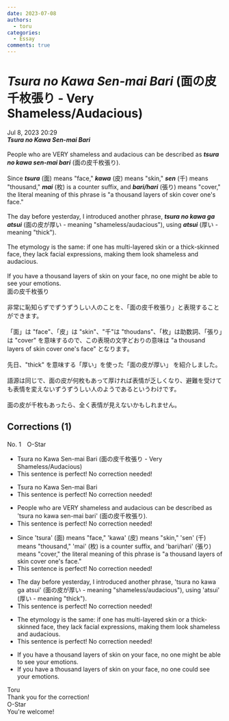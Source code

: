 ```yaml
---
date: 2023-07-08
authors:
  - toru
categories:
  - Essay
comments: true
---
```


# <strong><em>Tsura no Kawa Sen-mai Bari</strong></em> (面の皮千枚張り - Very Shameless/Audacious)
<div class="date">Jul 8, 2023 20:29</div>
<div id="post"><div id="body_show_ori">
<strong><em>Tsura no Kawa Sen-mai Bari</strong></em><br/><br/>People who are VERY shameless and audacious can be described as <strong><em>tsura no kawa sen-mai bari</em></strong> (面の皮千枚張り).<br/><br/>Since <strong><em>tsura</em></strong> (面) means "face," <strong><em>kawa</em></strong> (皮) means "skin," <strong><em>sen</em></strong> (千) means "thousand," <strong><em>mai</em></strong> (枚) is a counter suffix, and <strong><em>bari/hari</em></strong> (張り) means "cover," the literal meaning of this phrase is "a thousand layers of skin cover one's face."<br/><br/>The day before yesterday, I introduced another phrase, <strong><em>tsura no kawa ga atsui</em></strong> (面の皮が厚い - meaning "shameless/audacious"), using <strong><em>atsui</em></strong> (厚い - meaning "thick").<br/><br/>The etymology is the same: if one has multi-layered skin or a thick-skinned face, they lack facial expressions, making them look shameless and audacious.<br/><br/>If you have a thousand layers of skin on your face, no one might be able to see your emotions.
</div></div>

<!-- more -->

<div id="post_ja"><div id="body_show_mo">
面の皮千枚張り<br/><br/>非常に恥知らずでずうずうしい人のことを、「面の皮千枚張り」と表現することができます。<br/><br/>「面」は "face"、「皮」は "skin"、"千"は "thoudans"、「枚」は助数詞、「張り」は "cover" を意味するので、この表現の文字どおりの意味は "a thousand layers of skin cover one's face" となります。<br/><br/>先日、"thick" を意味する「厚い」を使った「面の皮が厚い」 を紹介しました。<br/><br/>語源は同じで、面の皮が何枚もあって厚ければ表情が乏しくなり、避難を受けても表情を変えないずうずうしい人のようであるというわけです。<br/><br/>面の皮が千枚もあったら、全く表情が見えないかもしれません。
</div></div>

## Corrections (1)
<div id="block"><div class="first_name"> No. 1　<span class="just_name">O-Star</span></div><div id="block2">
<ul class="correction_field">
<li class="incorrect">Tsura no Kawa Sen-mai Bari (面の皮千枚張り - Very Shameless/Audacious)</li>
<li class="corrected perfect">This sentence is perfect! No correction needed!</li>
</ul>
<ul class="correction_field">
<li class="incorrect">Tsura no Kawa Sen-mai Bari</li>
<li class="corrected perfect">This sentence is perfect! No correction needed!</li>
</ul>
<ul class="correction_field">
<li class="incorrect">People who are VERY shameless and audacious can be described as 'tsura no kawa sen-mai bari' (面の皮千枚張り).</li>
<li class="corrected perfect">This sentence is perfect! No correction needed!</li>
</ul>
<ul class="correction_field">
<li class="incorrect">Since 'tsura' (面) means "face," 'kawa' (皮) means "skin," 'sen' (千) means "thousand," 'mai' (枚) is a counter suffix, and 'bari/hari' (張り) means "cover," the literal meaning of this phrase is "a thousand layers of skin cover one's face."</li>
<li class="corrected perfect">This sentence is perfect! No correction needed!</li>
</ul>
<ul class="correction_field">
<li class="incorrect">The day before yesterday, I introduced another phrase, 'tsura no kawa ga atsui' (面の皮が厚い - meaning "shameless/audacious"), using 'atsui' (厚い - meaning "thick").</li>
<li class="corrected perfect">This sentence is perfect! No correction needed!</li>
</ul>
<ul class="correction_field">
<li class="incorrect">The etymology is the same: if one has multi-layered skin or a thick-skinned face, they lack facial expressions, making them look shameless and audacious.</li>
<li class="corrected perfect">This sentence is perfect! No correction needed!</li>
</ul>
<ul class="correction_field">
<li class="incorrect">If you have a thousand layers of skin on your face, no one might be able to see your emotions.</li>
<li class="corrected correct">
If you have a thousand layers of skin on your face, no one <span class="f_bold">could</span> see your emotions.
</li>
</ul>
</div><div class="name"><span class="just_name">Toru</span><br>
Thank you for the correction!
</div>
<div class="name"><span class="just_name">O-Star</span><br>
You're welcome!
</div>
</div>
